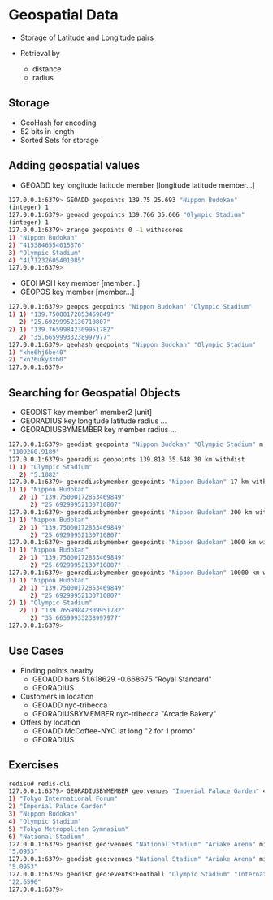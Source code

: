 # Geospatial Data

- Storage of Latitude and Longitude pairs

- Retrieval by
  - distance
  - radius

## Storage

- GeoHash for encoding
- 52 bits in length
- Sorted Sets for storage

## Adding geospatial values

- GEOADD key longitude latitude member [longitude latitude member...]

```bash
127.0.0.1:6379> GEOADD geopoints 139.75 25.693 "Nippon Budokan"
(integer) 1
127.0.0.1:6379> geoadd geopoints 139.766 35.666 "Olympic Stadium"
(integer) 1
127.0.0.1:6379> zrange geopoints 0 -1 withscores
1) "Nippon Budokan"
2) "4153846554015376"
3) "Olympic Stadium"
4) "4171232605401085"
127.0.0.1:6379>
```

- GEOHASH key member [member...]
- GEOPOS key member [member...]

```bash
127.0.0.1:6379> geopos geopoints "Nippon Budokan" "Olympic Stadium"
1) 1) "139.75000172853469849"
   2) "25.69299952130710807"
2) 1) "139.76599842309951782"
   2) "35.66599933238997977"
127.0.0.1:6379> geohash geopoints "Nippon Budokan" "Olympic Stadium"
1) "xhe6hj6be40"
2) "xn76uky3xb0"
127.0.0.1:6379>
```

## Searching for Geospatial Objects

- GEODIST key member1 member2 [unit]
- GEORADIUS key longitude latitude radius ...
- GEORADIUSBYMEMBER key member radius ...

```bash
127.0.0.1:6379> geodist geopoints "Nippon Budokan" "Olympic Stadium" m
"1109260.9189"
127.0.0.1:6379> georadius geopoints 139.818 35.648 30 km withdist
1) 1) "Olympic Stadium"
   2) "5.1082"
127.0.0.1:6379> georadiusbymember geopoints "Nippon Budokan" 17 km withcoord
1) 1) "Nippon Budokan"
   2) 1) "139.75000172853469849"
      2) "25.69299952130710807"
127.0.0.1:6379> georadiusbymember geopoints "Nippon Budokan" 300 km withcoord
1) 1) "Nippon Budokan"
   2) 1) "139.75000172853469849"
      2) "25.69299952130710807"
127.0.0.1:6379> georadiusbymember geopoints "Nippon Budokan" 1000 km withcoord
1) 1) "Nippon Budokan"
   2) 1) "139.75000172853469849"
      2) "25.69299952130710807"
127.0.0.1:6379> georadiusbymember geopoints "Nippon Budokan" 10000 km withcoord
1) 1) "Nippon Budokan"
   2) 1) "139.75000172853469849"
      2) "25.69299952130710807"
2) 1) "Olympic Stadium"
   2) 1) "139.76599842309951782"
      2) "35.66599933238997977"
127.0.0.1:6379>
```

## Use Cases

- Finding points nearby
  - GEOADD bars 51.618629 -0.668675 "Royal Standard"
  - GEORADIUS
- Customers in location
  - GEOADD nyc-tribecca
  - GEORADIUSBYMEMBER nyc-tribecca "Arcade Bakery"
- Offers by location
  - GEOADD McCoffee-NYC lat long "2 for 1 promo"
  - GEORADIUS

## Exercises

```bash
redisu# redis-cli
127.0.0.1:6379> GEORADIUSBYMEMBER geo:venues "Imperial Palace Garden" 4 km
1) "Tokyo International Forum"
2) "Imperial Palace Garden"
3) "Nippon Budokan"
4) "Olympic Stadium"
5) "Tokyo Metropolitan Gymnasium"
6) "National Stadium"
127.0.0.1:6379> geodist geo:venues "National Stadium" "Ariake Arena" mi
"5.0953"
127.0.0.1:6379> geodist geo:venues "National Stadium" "Ariake Arena" mi
"5.0953"
127.0.0.1:6379> geodist geo:events:Football "Olympic Stadium" "International Stadium Yokohama" km
"22.6596"
127.0.0.1:6379>
```